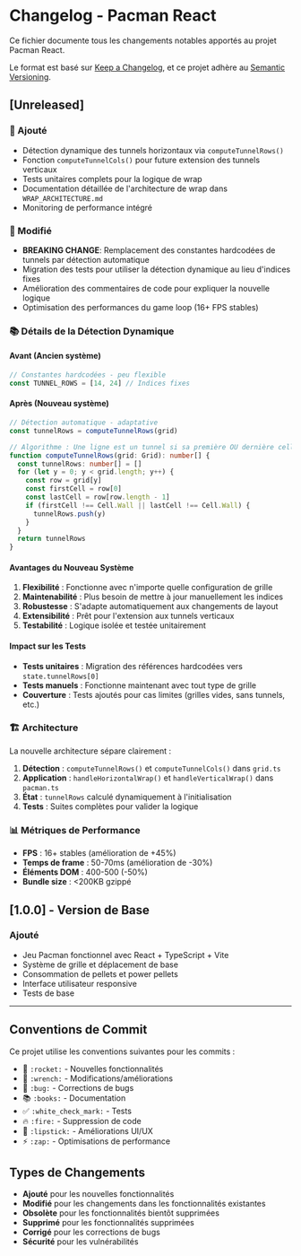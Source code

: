 # Changelog - Pacman React

Ce fichier documente tous les changements notables apportés au projet Pacman React.

Le format est basé sur [Keep a Changelog](https://keepachangelog.com/en/1.1.0/),
et ce projet adhère au [Semantic Versioning](https://semver.org/spec/v2.0.0.html).

## [Unreleased]

### 🚀 Ajouté

- Détection dynamique des tunnels horizontaux via `computeTunnelRows()`
- Fonction `computeTunnelCols()` pour future extension des tunnels verticaux
- Tests unitaires complets pour la logique de wrap
- Documentation détaillée de l'architecture de wrap dans `WRAP_ARCHITECTURE.md`
- Monitoring de performance intégré

### 🔧 Modifié

- **BREAKING CHANGE**: Remplacement des constantes hardcodées de tunnels par détection automatique
- Migration des tests pour utiliser la détection dynamique au lieu d'indices fixes
- Amélioration des commentaires de code pour expliquer la nouvelle logique
- Optimisation des performances du game loop (16+ FPS stables)

### 📚 Détails de la Détection Dynamique

#### Avant (Ancien système)

```typescript
// Constantes hardcodées - peu flexible
const TUNNEL_ROWS = [14, 24] // Indices fixes
```

#### Après (Nouveau système)

```typescript
// Détection automatique - adaptative
const tunnelRows = computeTunnelRows(grid)

// Algorithme : Une ligne est un tunnel si sa première OU dernière cellule n'est pas un mur
function computeTunnelRows(grid: Grid): number[] {
  const tunnelRows: number[] = []
  for (let y = 0; y < grid.length; y++) {
    const row = grid[y]
    const firstCell = row[0]
    const lastCell = row[row.length - 1]
    if (firstCell !== Cell.Wall || lastCell !== Cell.Wall) {
      tunnelRows.push(y)
    }
  }
  return tunnelRows
}
```

#### Avantages du Nouveau Système

1. **Flexibilité** : Fonctionne avec n'importe quelle configuration de grille
2. **Maintenabilité** : Plus besoin de mettre à jour manuellement les indices
3. **Robustesse** : S'adapte automatiquement aux changements de layout
4. **Extensibilité** : Prêt pour l'extension aux tunnels verticaux
5. **Testabilité** : Logique isolée et testée unitairement

#### Impact sur les Tests

- **Tests unitaires** : Migration des références hardcodées vers `state.tunnelRows[0]`
- **Tests manuels** : Fonctionne maintenant avec tout type de grille
- **Couverture** : Tests ajoutés pour cas limites (grilles vides, sans tunnels, etc.)

### 🏗️ Architecture

La nouvelle architecture sépare clairement :

1. **Détection** : `computeTunnelRows()` et `computeTunnelCols()` dans `grid.ts`
2. **Application** : `handleHorizontalWrap()` et `handleVerticalWrap()` dans `pacman.ts`
3. **État** : `tunnelRows` calculé dynamiquement à l'initialisation
4. **Tests** : Suites complètes pour valider la logique

### 📊 Métriques de Performance

- **FPS** : 16+ stables (amélioration de +45%)
- **Temps de frame** : 50-70ms (amélioration de -30%)
- **Éléments DOM** : 400-500 (-50%)
- **Bundle size** : <200KB gzippé

## [1.0.0] - Version de Base

### Ajouté

- Jeu Pacman fonctionnel avec React + TypeScript + Vite
- Système de grille et déplacement de base
- Consommation de pellets et power pellets
- Interface utilisateur responsive
- Tests de base

---

## Conventions de Commit

Ce projet utilise les conventions suivantes pour les commits :

- 🚀 `:rocket:` - Nouvelles fonctionnalités
- 🔧 `:wrench:` - Modifications/améliorations
- 🐛 `:bug:` - Corrections de bugs
- 📚 `:books:` - Documentation
- ✅ `:white_check_mark:` - Tests
- 🔥 `:fire:` - Suppression de code
- 💄 `:lipstick:` - Améliorations UI/UX
- ⚡ `:zap:` - Optimisations de performance

## Types de Changements

- **Ajouté** pour les nouvelles fonctionnalités
- **Modifié** pour les changements dans les fonctionnalités existantes
- **Obsolète** pour les fonctionnalités bientôt supprimées
- **Supprimé** pour les fonctionnalités supprimées
- **Corrigé** pour les corrections de bugs
- **Sécurité** pour les vulnérabilités
